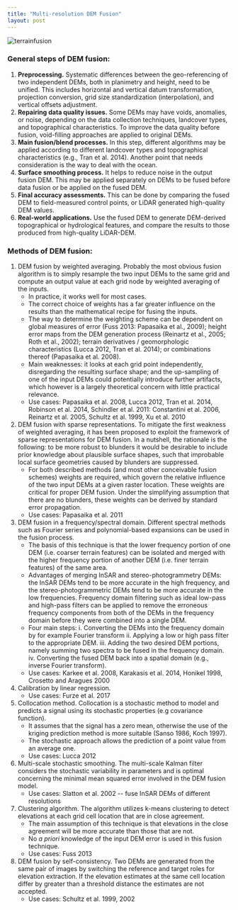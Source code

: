 ```yaml
---
title: "Multi-resolution DEM Fusion"
layout: post
---
```


![terrainfusion]( https://images.unsplash.com/photo-1476003992331-1f0ab9241f34?ixlib=rb-1.2.1&ixid=MnwxMjA3fDB8MHxwaG90by1wYWdlfHx8fGVufDB8fHx8&auto=format&fit=crop&w=968&q=80)

### General steps of DEM fusion:
1. **Preprocessing.** Systematic differences between the geo-referencing of two independent DEMs, both in planimetry and height, need to be unified. This includes horizontal and vertical datum transformation, projection conversion, grid size standardization (interpolation), and vertical offsets adjustment.
2. **Repairing data quality issues.** Some DEMs may have voids, anomalies, or noise, depending on the data collection techniques, landcover types, and topographical characteristics. To improve the data quality before fusion, void-filling approaches are applied to original DEMs. 
3. **Main fusion/blend processes.** In this step, different algorithms may be applied according to different landcover types and topographical characteristics (e.g., Tran et al. 2014). Another point that needs consideration is the way to deal with the ocean.
4. **Surface smoothing process.** It helps to reduce noise in the output fusion DEM. This may be applied separately on DEMs to be fused before data fusion or be applied on the fused DEM.
5. **Final accuracy assessments.** This can be done by comparing the fused DEM to field-measured control points, or LiDAR generated high-quality DEM values. 
6. **Real-world applications.** Use the fused DEM to generate DEM-derived topographical or hydrological features, and compare the results to those produced from high-quality LiDAR-DEM.

### Methods of DEM fusion:
1. DEM fusion by weighted averaging. Probably the most obvious fusion algorithm is to simply resample the two input DEMs to the same grid and compute an output value at each grid node by weighted averaging of the inputs. 
    * In practice, it works well for most cases.
    * The correct choice of weights has a far greater influence on the results than the mathematical recipe for fusing the inputs. 
    * The way to determine the weighting scheme can be dependent on global measures of error (Fuss 2013: Papasaika et al., 2009); height error maps from the DEM generation process (Reinartz et al., 2005; Roth et al., 2002); terrain derivatives / geomorphologic characteristics (Lucca 2012, Tran et al. 2014); or combinations thereof (Papasaika et al. 2008).
    * Main weaknesses: it looks at each grid point independently, disregarding the resulting surface shape; and the up-sampling of one of the input DEMs could potentially introduce further artifacts, which however is a largely theoretical concern with little practical relevance.
    * Use cases: Papasaika et al. 2008, Lucca 2012, Tran et al. 2014, Robinson et al. 2014, Schindler et al. 2011: Constantini et al. 2006, Reinartz et al. 2005, Schultz et al. 1999, Xu et al. 2010
2. DEM fusion with sparse representations. To mitigate the first weakness of weighted averaging, it has been proposed to exploit the framework of sparse representations for DEM fusion. In a nutshell, the rationale is the following: to be more robust to blunders it would be desirable to include prior knowledge about plausible surface shapes, such that improbable local surface geometries caused by blunders are suppressed.
    * For both described methods (and most other conceivable fusion schemes) weights are required, which govern the relative influence of the two input DEMs at a given raster location. These weights are critical for proper DEM fusion. Under the simplifying assumption that there are no blunders, these weights can be derived by standard error propagation.
    * Use cases: Papasaika et al. 2011
3. DEM fusion in a frequency/spectral domain. Different spectral methods such as Fourier series and polynomial-based expansions can be used in the fusion process.
    * The basis of this technique is that the lower frequency portion of one DEM (i.e. coarser terrain features) can be isolated and merged with the higher frequency portion of another DEM (i.e. finer terrain features) of the same area. 
    * Advantages of merging InSAR and stereo-photogrammetry DEMs: the InSAR DEMs tend to be more accurate in the high frequency, and the stereo-photogrammetric DEMs tend to be more accurate in the low frequencies. Frequency domain filtering such as ideal low-pass and high-pass filters can be applied to remove the erroneous frequency components from both of the DEMs in the frequency domain before they were combined into a single DEM.  
    * Four main steps: 
i. Converting the DEMs into the frequency domain by for example Fourier transform
ii. Applying a low or high pass filter to the appropriate DEM.
iii. Adding the two desired DEM portions, namely summing two spectra to be fused in the frequency domain.
iv. Converting the fused DEM back into a spatial domain (e.g., inverse Fourier transform).
    * Use cases: Karkee et al. 2008, Karakasis et al. 2014, Honikel 1998, Crosetto and Aragues 2000
4. Calibration by linear regression. 
    * Use cases: Furze et al. 2017
5. Collocation method. Collocation is a stochastic method to model and predicts a signal using its stochastic properties (e.g covariance function).
    * It assumes that the signal has a zero mean, otherwise the use of the kriging prediction method is more suitable (Sanso 1986, Koch 1997).
    * The stochastic approach allows the prediction of a point value from an average one.
    * Use cases: Lucca 2012
6. Multi-scale stochastic smoothing. The multi-scale Kalman filter considers the stochastic variability in parameters and is optimal concerning the minimal mean squared error involved in the DEM fusion model.
    * Use cases: Slatton et al. 2002 -- fuse InSAR DEMs of different resolutions
7. Clustering algorithm. The algorithm utilizes k-means clustering to detect elevations at each grid cell location that are in close agreement. 
    * The main assumption of this technique is that elevations in the close agreement will be more accurate than those that are not. 
    * No *a priori* knowledge of the input DEM error is used in this fusion technique.
    * Use cases: Fuss 2013
8. DEM fusion by self-consistency. Two DEMs are generated from the same pair of images by switching the reference and target roles for elevation extraction. If the elevation estimates at the same cell location differ by greater than a threshold distance the estimates are not accepted.
    * Use cases: Schultz et al. 1999, 2002
